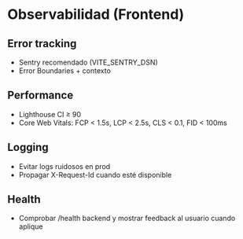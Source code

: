 # Observabilidad (Frontend)

## Error tracking
- Sentry recomendado (VITE_SENTRY_DSN)
- Error Boundaries + contexto

## Performance
- Lighthouse CI ≥ 90
- Core Web Vitals: FCP < 1.5s, LCP < 2.5s, CLS < 0.1, FID < 100ms

## Logging
- Evitar logs ruidosos en prod
- Propagar X-Request-Id cuando esté disponible

## Health
- Comprobar /health backend y mostrar feedback al usuario cuando aplique

